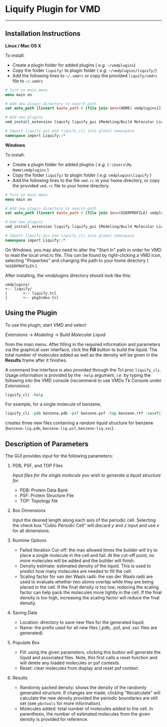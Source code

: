 Liquify Plugin for VMD
==============================
---

Installation Instructions
------------------------------

__Linux / Mac OS X__

To install:

- Create a plugin folder for added plugins ( _e.g._ `~/vmdplugins`)
- Copy the folder `liquify/` to plugin folder ( _e.g._ `~/vmdplugins/liquify/`)
- Add the following lines to `~/.vmdrc` or copy the provided `liquify/vmdrc` file
  to `~/.vmdrc`

```tcl
# Turn on main menu
menu main on

# Add new plugin directory to search path
set auto_path [linsert $auto_path 0 [file join $env(HOME) vmdplugins]]

# Add new plugins
vmd_install_extension liquify liquify_gui {Modeling/Build Molecular Liquid}

# Import liquify_gui and liquify_cli into global namespace
namespace import Liquify::*
```

__Windows__

To install:

- Create a plugin folder for added plugins ( _e.g._ `C:\Users\My Name\vmdplugins` )
- Copy the folder `liquify/` to plugin folder ( _e.g._ `vmdplugins\liquify` )
- Add the following lines to the file `vmd.rc` in your home directory,
  or copy the provided `vmd.rc` file to your home directory.

```tcl
# Turn on main menu
menu main on

# Add new plugin directory to search path
set auto_path [linsert $auto_path 0 [file join $env(USERPROFILE) vmdplugins]]

# Add new plugins
vmd_install_extension liquify liquify_gui {Modeling/Build Molecular Liquid}

# Import liquify_gui and liquify_cli into global namespace
namespace import Liquify::*
```

On Windows, you may also need to alter the "Start In" path in order for
VMD to read the local vmd.rc file.  This can be found by right-clicking
a VMD icon, selecting "Properties" and changing the path to your home
directory ( `%USERPROFILE%` ).

After installing, the vmdplugins directory should look like this:

```
vmdplugins/
+-- liquify/
|       +-- liquify.tcl
|       +-- pkgIndex.tcl
```

Using the Plugin
------------------

To use the plugin, start VMD and select 

_Extensions_ -> _Modeling_ -> _Build Molecular Liquid_ 

from the main menu.  After filling in the required information and parameters via the graphical user interface, click the __Fill__ button to build the liquid.  The total number of molecules added as well as the density will be given in the __Results__ frame after it finishes.

A command line interface is also provided through the Tcl proc `liquify_cli`. Usage information is provided by the `-help` argument, _i.e._ by typing the following into the VMD console (recommend to use VMDs Tk Console under _Extensions_):
  
```tcl
liquify_cli -help
```

For example, for a single molecule of benzene,

```tcl
liquify_cli -pdb benzene.pdb -psf benzene.psf -top benzene.rtf -savefile benzene-liq
```

creates three new files containing a random liquid structure for benzene
(`benzene-liq.pdb`, `benzene-liq.psf`, `benzene-liq.xsc`).

Description of Parameters
-------------------------

The GUI provides input for the following parameters:

1. PDB, PSF, and TOP Files
    
    _Input files for the single molecule you wish to generate a liquid structure for._
    - PDB: Protein Data Bank 
    - PSF: Protein Structure File
	- TOP: Topology file

2. Box Dimensions

    Input the desired length along each axis of the periodic cell. Selecting the check box "Cubic Periodic Cell" will discard _y_ and _z_ input and use _x_ for all dimensions.

3. Runtime Options
    - Failed Iteration Cut-off: the max allowed times the builder will try to place a single molecule in the cell and fail. At the cut-off point, no more molecules will be added and the builder will finish. 
    - Density estimate: estimated density of the liquid. This is used to predict how many molecules are needed to fill the cell.
    - Scaling factor for van der Waals radii: the van der Waals radii are used to evaluate whether two atoms overlap while they are being placed in the cell.  If the final density is too low, reducing the scaling factor can help pack the molecules more tightly in the cell. If the final density is too high, increasing the scaling factor will reduce the final density.

4. Saving Data
    - Location: directory to save new files for the generated liquid.
    - Name: the prefix used for all new files (.pdb, .psf, and .xsc files are generated).

5. Populate Box
    - Fill: using the given parameters, clicking this button will generate the liquid and associated files.  Note, this first calls a reset function and will delete any loaded molecules or psf contexts.
    - Reset: clear molecules from display and reset psf context.

6. Results
    - Randomly packed density: shows the density of the randomly generated structure. If changes are made, clicking "Recalculate" will calculate the new density provided the periodic boundaries are still set (see `pbctools` for more information).
    - Molecules added: total number of molecules added to the cell. In parenthesis, the number of estimated molecules from the given density is provided for reference.
